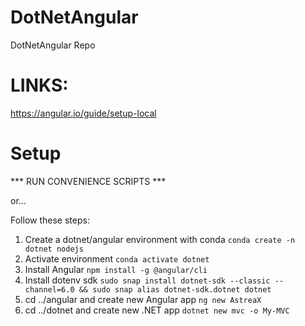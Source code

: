 # DotNetAngular
DotNetAngular Repo

# LINKS:
https://angular.io/guide/setup-local

# Setup
*** RUN CONVENIENCE SCRIPTS ***

or...

Follow these steps:
1. Create a dotnet/angular environment with conda `conda create -n dotnet nodejs`
2. Activate environment `conda activate dotnet`
3. Install Angular `npm install -g @angular/cli`
4. Install dotenv sdk 
`sudo snap install dotnet-sdk --classic --channel=6.0 && sudo snap alias dotnet-sdk.dotnet dotnet`
5. cd ../angular and create new Angular app `ng new AstreaX`
6. cd ../dotnet and create new .NET app `dotnet new mvc -o My-MVC`
